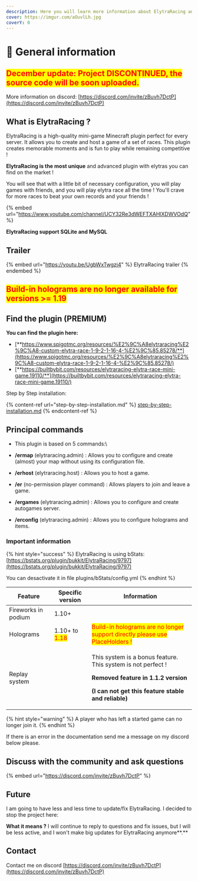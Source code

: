 ```yaml
---
description: Here you will learn more information about ElytraRacing and how to use it
cover: https://imgur.com/aOuvlLh.jpg
coverY: 0
---
```


# 👋 General information

## <mark style="color:red;">December update: Project DISCONTINUED, the source code will be soon uploaded.</mark>

More information on discord: [https://discord.com/invite/zBuvh7DctP](https://discord.com/invite/zBuvh7DctP)

## What is ElytraRacing ?

ElytraRacing is a high-quality mini-game Minecraft plugin perfect for every server. It allows you to create and host a game of a set of races. This plugin creates memorable moments and is fun to play while remaining competitive !

**ElytraRacing is the most unique** and advanced plugin with elytras you can find on the market !

You will see that with a little bit of necessary configuration, you will play games with friends, and you will play elytra race all the time ! You'll crave for more races to beat your own records and your friends !

{% embed url="https://www.youtube.com/channel/UCY32Re3dWEFTXAHlXDWVOdQ" %}

**ElytraRacing support SQLite and MySQL**

## Trailer

{% embed url="https://youtu.be/UgbWxTwgzj4" %}
ElytraRacing trailer
{% endembed %}



## <mark style="color:red;">Build-in holograms are no longer available for versions >= 1.19</mark>

## Find the plugin (PREMIUM)

&#x20;**You can find the plugin here:**

* [**https://www.spigotmc.org/resources/%E2%9C%A8elytraracing%E2%9C%A8-custom-elytra-race-1-9-2-1-16-4-%E2%9C%85.85278/**](https://www.spigotmc.org/resources/%E2%9C%A8elytraracing%E2%9C%A8-custom-elytra-race-1-9-2-1-16-4-%E2%9C%85.85278/)
* [**https://builtbybit.com/resources/elytraracing-elytra-race-mini-game.19110/**](https://builtbybit.com/resources/elytraracing-elytra-race-mini-game.19110/)

Step by Step installation:&#x20;

{% content-ref url="step-by-step-installation.md" %}
[step-by-step-installation.md](step-by-step-installation.md)
{% endcontent-ref %}

## Principal commands



* This plugin is based on 5 commands:\

* **/ermap** (elytraracing.admin) : Allows you to configure and create (almost) your map without using its configuration file.
* **/erhost** (elytraracing.host) : Allows you to host a game.
* **/er** (no-permission player command) : Allows players to join and leave a game.
* **/ergames** (elytraracing.admin) : Allows you to configure and create autogames server.
* **/erconfig** (elytraracing.admin) : Allows you to configure holograms and items.

### Important information

{% hint style="success" %}
ElytraRacing is using bStats: [https://bstats.org/plugin/bukkit/ElytraRacing/9797](https://bstats.org/plugin/bukkit/ElytraRacing/9797)

You can desactivate it in file plugins/bStats/config.yml
{% endhint %}

| Feature             | Specific version                              | Information                                                                                                                                                                                                |
| ------------------- | --------------------------------------------- | ---------------------------------------------------------------------------------------------------------------------------------------------------------------------------------------------------------- |
| Fireworks in podium | 1.10+                                         |                                                                                                                                                                                                            |
| Holograms           | 1.10+ to <mark style="color:red;">1.18</mark> | <mark style="color:red;">Build-in holograms are no longer support directly please use PlaceHolders !</mark>                                                                                                |
| Replay system       |                                               | <p>This system is a bonus feature. This system is not perfect !</p><p></p><p><strong>Removed feature in 1.1.2 version</strong></p><p><strong>(I can not get this feature stable and reliable)</strong></p> |

{% hint style="warning" %}
A player who has left a started game can no longer join it.
{% endhint %}

If there is an error in the documentation send me a message on my discord below please.

## Discuss with the community and ask questions

{% embed url="https://discord.com/invite/zBuvh7DctP" %}

## **Future**

I am going to have less and less time to update/fix ElytraRacing. I decided to stop the project here:&#x20;

**What it means ?** I will continue to reply to questions and fix issues, but I will be less active, and I won't make big updates for ElytraRacing anymore**.**

## Contact

Contact me on discord [https://discord.com/invite/zBuvh7DctP](https://discord.com/invite/zBuvh7DctP)

